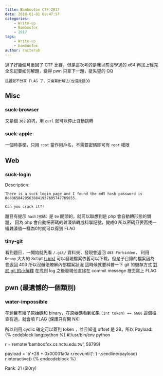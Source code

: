 ```yaml
---
title: Bamboofox CTF 2017
date: 2018-01-01 09:47:57
categories:
    - Write-up
    - Bamboofox
    - 2017
tags:
    - Write-up
    - bamboofox
author: racterub
---
```



過了好幾個月重回了 CTF 比賽，但是這次考的是我以前沒學過的 x64 再加上我完全忘記要如何解題，變得 pwn 只拿下一題，挺失望的 QQ

`這裡就不分享 FLAG 了，只會寫出解法(也沒幾題QQ`

## Misc

### suck-browser
又是個 `302` 的坑，用 `curl` 就可以停止自動跳轉

### suck-apple
一個時事梗，只用 `root` 當作用戶名，不需要密碼即可有 `root` 權限

## Web

### suck-login

Description:
```
There is a suck login page and I found the md5 hash password is 0e836584205638841937695747769655.

Can you crack it?!
```

題目有提示 `hash(密碼)` 是 `0e` 開頭的，就可以聯想到是 php 會自動轉形態的問題，
因為 php 會自動把密碼的雜湊值轉成科學記號，變成0
所以密碼只要再找一組雜湊值一樣為0的就可以得到 FLAG

### tiny-git
看到題目，一開始就先看 `/.git/` 資料夾，發現會返回 `403 Forbidden`，
利用 `Denny` 大大的 Sctipt [(Link)](https://github.com/denny0223/scrabble)
可以發現檔案依舊可以下載，但是子目錄的檔案因為會返回 403
所以沒辦法瞭解內部檔案狀況
這時候就要科普一下 git 的儲存方式
[對於 git 的小解釋](https://www.siteground.com/tutorials/git/directory-structure/)
在找到 log 之後發現他直接在 commit messege 裡面寫上 FLAG

## pwn (最遺憾的一個類別)

### water-impossible
在題目有給了原始碼和 binary，在原始碼看到如果 `(int token) == 6666`
這個檢查有過，就會噴 FLAG
(保護只有開 NX)

所以利用 cyclic 確定可以蓋到 token ，並且知道 offset 是 28，所以
Payload:
{% codeblock lang:python %}
#!/usr/bin/env python

r = remote('bamboofox.cs.nctu.edu.tw', 58799)

payload = 'a'*28 + 0x00001a0a
r.recvuntil(':')
r.sendline(payload)
r.interactive()
{% endcodeblock %}

Rank: 21 (6l0ry)


